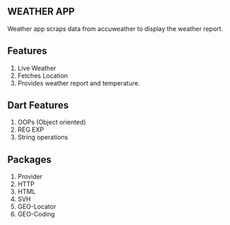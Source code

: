 ## WEATHER APP

Weather app scraps data from accuweather to display the weather report.

## Features

1. Live Weather
2. Fetches Location
3. Provides weather report and temperature.

## Dart Features

1. OOPs (Object oriented)
2. REG EXP
3. String operations

## Packages

1. Provider
2. HTTP
3. HTML
4. SVH
5. GEO-Locator
6. GEO-Coding
